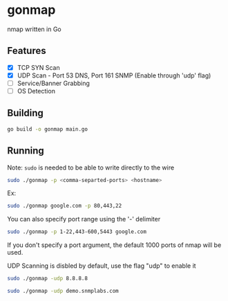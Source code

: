 # gonmap
nmap written in Go

## Features
 * [x] TCP SYN Scan
 * [x] UDP Scan  - Port 53 DNS, Port 161 SNMP (Enable through 'udp' flag)
 * [ ] Service/Banner Grabbing
 * [ ] OS Detection

## Building
```bash
go build -o gonmap main.go
```

## Running
Note: `sudo` is needed to be able to write directly to the wire
```bash
sudo ./gonmap -p <comma-separted-ports> <hostname>
```

Ex:
```bash
sudo ./gonmap google.com -p 80,443,22
```

You can also specify port range using the '-' delimiter
```bash
sudo ./gonmap -p 1-22,443-600,5443 google.com
```

If you don't specify a port argument, the default 1000 ports of nmap will be used.

UDP Scanning is disbled by default, use the flag "udp" to enable it
```bash
sudo ./gonmap -udp 8.8.8.8
```

```bash
sudo ./gonmap -udp demo.snmplabs.com
```
